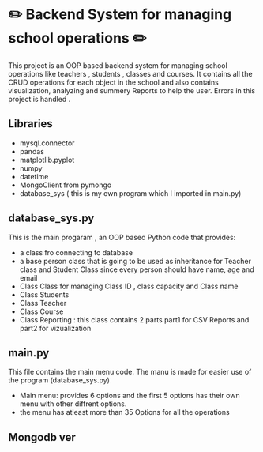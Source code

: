 # :pencil2: Backend System for managing school operations :pencil2:
This project is an OOP based backend system for managing school operations like teachers , students , classes and courses.
It contains all the CRUD operations for each object in the school and also contains visualization, analyzing and summery Reports to help the user.
Errors  in this project is handled .
## Libraries 
- mysql.connector
- pandas 
- matplotlib.pyplot
- numpy
- datetime
- MongoClient from pymongo
- database_sys ( this is my own program which I imported in main.py)
## database_sys.py 
This is the main progaram , an OOP based Python code that provides:
- a class fro connecting to database
- a base person class that is going to be used as inheritance for Teacher class and Student Class since every person should have name, age and email 
- Class Class for managing Class ID , class capacity and Class name
- Class Students
- Class Teacher
- Class Course
- Class Reporting : this class contains 2 parts part1 for CSV Reports and part2 for vizualization
## main.py
This file contains the main menu code. The manu is made for easier use of the program (database_sys.py)
- Main menu: provides 6 options and the first 5 options has their own menu with other diffrent options.
- the menu has atleast more than 35 Options for all the operations
## Mongodb ver  

